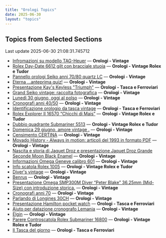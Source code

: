 ```yaml
---
title: "Orologi Topics"
date: 2025-06-30
layout: "topics"
---
```


## Topics from Selected Sections

Last update 2025-06-30 21:08:31.745712

- [Infromazioni su modello TAG-Heuer](https://orologi.forumfree.it/?t=80739893) — **Orologi - Vintage**
- [Rolex Day-Date 6612 gilt con bracciale stuoia](https://orologi.forumfree.it/?t=80717292) — **Orologi - Vintage Rolex e Tudor**
- [Pannello orologi Seiko anni 70/80 quartz LC](https://orologi.forumfree.it/?t=80740844) — **Orologi - Vintage**
- [Eterna ...anteprima quiz!](https://orologi.forumfree.it/?t=80660771) — **Orologi - Vintage**
- [Presentazione Kay's Keyless "Triumph"](https://orologi.forumfree.it/?t=80739994) — **Orologi - Tasca e Ferroviari**
- [Grand Seiko vintage: raccolta fotografica](https://orologi.forumfree.it/?t=80435129) — **Orologi - Vintage**
- [Lunedì 30 giugno, oggi al polso](https://orologi.forumfree.it/?t=80740175) — **Orologi - Vintage**
- [Cronografi anni 40/50](https://orologi.forumfree.it/?t=80740948) — **Orologi - Vintage**
- [Identificazione orologio da tasca vintage](https://orologi.forumfree.it/?t=80740995) — **Orologi - Tasca e Ferroviari**
- [Rolex Explorer II 16570 “Chicchi di Mais”](https://orologi.forumfree.it/?t=80730576) — **Orologi - Vintage Rolex e Tudor**
- [Dubbio quadrante Submariner 5513](https://orologi.forumfree.it/?t=80739615) — **Orologi - Vintage Rolex e Tudor**
- [Domenica 29 giugno, amore vintage .](https://orologi.forumfree.it/?t=80739408) — **Orologi - Vintage**
- [Censimento CERTINA](https://orologi.forumfree.it/?t=78882322) — **Orologi - Vintage**
- [Movado History - Always in motion: articoli del 1993 in formato PDF](https://orologi.forumfree.it/?t=80255647) — **Orologi - Vintage**
- [Nascita e storia di Jaquet Droz e presentazione Jaquet Droz Grande Seconde Moon Black Enamel](https://orologi.forumfree.it/?t=80735554) — **Orologi - Vintage**
- [Informazioni Omega Geneve calibro 601](https://orologi.forumfree.it/?t=80741162) — **Orologi - Vintage**
- [Info scatola Rolex 1005](https://orologi.forumfree.it/?t=80741151) — **Orologi - Vintage Rolex e Tudor**
- [Diver's vintage](https://orologi.forumfree.it/?t=71608461) — **Orologi - Vintage**
- [Benrus](https://orologi.forumfree.it/?t=80736946) — **Orologi - Vintage**
- [Presentazione Omega SMP300M Diver “Peter Blake” 36.25mm (Mid-Size) con introduzione storica.](https://orologi.forumfree.it/?t=80712458) — **Orologi - Vintage**
- [Cronografi anni 70](https://orologi.forumfree.it/?t=78312852) — **Orologi - Vintage**
- [Parlando di Longines 30CH](https://orologi.forumfree.it/?t=78556132) — **Orologi - Vintage**
- [Presentazione Hamilton pocket watch](https://orologi.forumfree.it/?t=80737325) — **Orologi - Tasca e Ferroviari**
- [Aiuto per datazione cronografo Lemania](https://orologi.forumfree.it/?t=80735870) — **Orologi - Vintage**
- [Elgin](https://orologi.forumfree.it/?t=80741053) — **Orologi - Vintage**
- [Parere Controscatola Rolex Submariner 16800](https://orologi.forumfree.it/?t=80724626) — **Orologi - Vintage Rolex e Tudor**
- [Il Tasca del giorno](https://orologi.forumfree.it/?t=80702163) — **Orologi - Tasca e Ferroviari**
